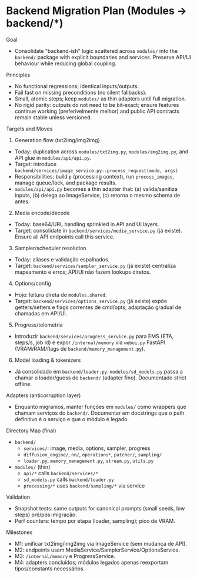 Backend Migration Plan (Modules → backend/*)
===========================================

Goal
- Consolidate "backend-ish" logic scattered across `modules/` into the `backend/` package with explicit boundaries and services. Preserve API/UI behaviour while reducing global coupling.

Principles
- No functional regressions; identical inputs/outputs.
- Fail fast on missing preconditions (no silent fallbacks).
- Small, atomic steps; keep `modules/` as thin adapters until full migration.
 - No rigid parity: outputs do not need to be bit‑exact; ensure features continue working (preferivelmente melhor) and public API contracts remain stable unless versioned.

Targets and Moves
1) Generation flow (txt2img/img2img)
- Today: duplication across `modules/txt2img.py`, `modules/img2img.py`, and API glue in `modules/api/api.py`.
- Target: introduce `backend/services/image_service.py::process_request(mode, args)`
- Responsibilities: build `p` (processing context), run `process_images`, manage queue/lock, and package results.
- `modules/api/api.py` becomes a thin adapter that: (a) valida/sanitiza inputs, (b) delega ao ImageService, (c) retorna o mesmo schema de antes.

2) Media encode/decode
- Today: base64/URL handling sprinkled in API and UI layers.
- Target: consolidate in `backend/services/media_service.py` (já existe). Ensure all API endpoints call this service.

3) Sampler/scheduler resolution
- Today: aliases e validação espalhados.
- Target: `backend/services/sampler_service.py` (já existe) centraliza mapeamento e erros; API/UI não fazem lookups diretos.

4) Options/config
- Hoje: leitura direta de `modules.shared`.
- Target: `backend/services/options_service.py` (já existe) expõe getters/setters e flags correntes de cmd/opts; adaptação gradual de chamadas em API/UI.

5) Progress/telemetria
- Introduzir `backend/services/progress_service.py` para EMS (ETA, steps/s, job id) e expor `/internal/memory` via `webui.py` FastAPI (VRAM/RAM/flags de `backend/memory_management.py`).

6) Model loading & tokenizers
- Já consolidado em `backend/loader.py`. `modules/sd_models.py` passa a chamar o loader/guess do `backend/` (adapter fino). Documentado strict offline.

Adapters (anticorruption layer)
- Enquanto migramos, manter funções em `modules/` como wrappers que chamam serviços do `backend/`. Documentar em docstrings que o path definitivo é o serviço e que o módulo é legado.

Directory Map (final)
- `backend/`
  - `services/`: image, media, options, sampler, progress
  - `diffusion_engine/`, `nn/`, `operations*`, `patcher/`, `sampling/`
  - `loader.py`, `memory_management.py`, `stream.py`, `utils.py`
- `modules/` (thin)
  - `api/*` calls `backend/services/*`
  - `sd_models.py` calls `backend/loader.py`
  - `processing/*` uses `backend/sampling/*` via service

Validation
- Snapshot tests: same outputs for canonical prompts (small seeds, low steps) pré/pós-migração.
- Perf counters: tempo por etapa (loader, sampling); pico de VRAM.

Milestones
- M1: unificar txt2img/img2img via ImageService (sem mudança de API).
- M2: endpoints usam MediaService/SamplerService/OptionsService.
- M3: `/internal/memory` e ProgressService.
- M4: adapters concluídos; módulos legados apenas reexportam tipos/constants necessários.

